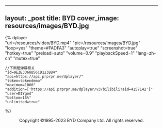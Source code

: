 
---
layout: _post
title: BYD
cover_image: resources/images/BYD.jpg
---

{% 
    dplayer     
    "url=/resources/video/BYD.mp4"
    "pic=/resources/images/BYD.jpg"
    "loop=yes"
    "theme=#FADFA3"
    "autoplay=true"
    "screenshot=true"
    "hotkey=true"
    "preload=auto"
    "volume=0.9"
    "playbackSpeed=1"
    "lang=zh-cn"
    "mutex=true"
    

    //下面是弹幕相关
    "id=9E2E3368B56CD123BB4"
    "api=https://api.prprpr.me/dplayer/"
    "token=tokendemo"
    "maximum=1000"
    "addition=['https://api.prprpr.me/dplayer/v3/bilibili?aid=4157142']"
    "user=DIYgod"
    "bottom=15%"
    "unlimited=true"
%}

<div align=center>
Copyright ©1995-2023 BYD Company Ltd. All rights reserved.
</div>


